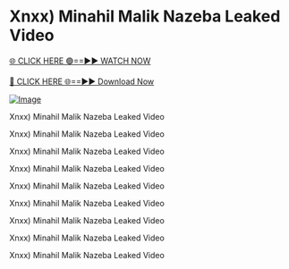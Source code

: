 # Xnxx) Minahil Malik Nazeba Leaked Video


[🌐 CLICK HERE 🟢==►► WATCH NOW](http://live-tvstream.com/2025/01/26/viral-video/)

[🔴 CLICK HERE 🌐==►► Download Now](http://live-tvstream.com/2025/01/26/viral-video)

[![Image](https://github.com/user-attachments/assets/a0411060-44d6-429a-b74c-272b07b98f91)](http://live-tvstream.com/2025/01/26/viral-video)

Xnxx) Minahil Malik Nazeba Leaked Video

Xnxx) Minahil Malik Nazeba Leaked Video

 Xnxx) Minahil Malik Nazeba Leaked Video

 Xnxx) Minahil Malik Nazeba Leaked Video

Xnxx) Minahil Malik Nazeba Leaked Video

Xnxx) Minahil Malik Nazeba Leaked Video

Xnxx) Minahil Malik Nazeba Leaked Video

 Xnxx) Minahil Malik Nazeba Leaked Video

Xnxx) Minahil Malik Nazeba Leaked Video
